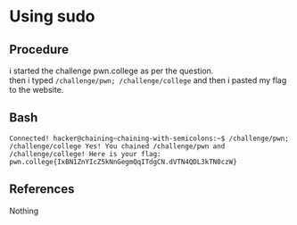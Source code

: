 # Using sudo 

## Procedure
i started the challenge pwn.college
as per the question.  
then i typed `/challenge/pwn; /challenge/college` and
then i pasted my flag to the website.

## Bash
`Connected!
hacker@chaining~chaining-with-semicolons:~$ /challenge/pwn; /challenge/college
Yes! You chained /challenge/pwn and /challenge/college! Here is your flag:
pwn.college{IxBN1ZnYIcZ5kNnGegmQqITdgCN.dVTN4QDL3kTN0czW}`

## References
Nothing
